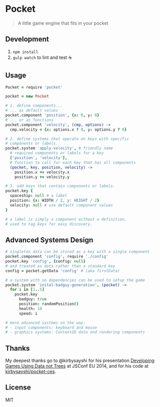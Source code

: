 Pocket
======

> A little game engine that fits in your pocket

## Development
1. `npm install`
2. `gulp watch` to lint and test :coffee:

## Usage
```coffeescript
Pocket = require 'pocket'

pocket = new Pocket

# 1. define components...
# ... as default values
pocket.component 'position', {x: 0, y: 0}
# ... or as functions
pocket.component 'velocity', (cmp, options) ->
  cmp.velocity = {x: options.x ? 0, y: options.y ? 0}

# 2. define systems that operate on keys with specific
# components or labels.
pocket.system 'apply-velocity', # friendly name
  # required components or labels for a key
  ['position', 'velocity'],
  # function to call for each key that has all components
  (pocket, key, position, velocity) ->
    position.x += velocity.x
    position.y += velocity.y

# 3. add keys that contain components or labels.
pocket.key {
  spaceship: null # a label
  position: {x: WIDTH / 2, y: HEIGHT / 2}
  velocity: null # use default component values
}

# a label is simply a component without a definition,
# used to tag keys for easy discovery.
```

## Advanced Systems Design
```coffeescript
# singleton data can be stored as a key with a single component
pocket.component 'config', require './config'
pocket.key 'config', {config: null}
# and treated as data rather than a standard key
config = pocket.getData 'config' # (aka firstData)

# a system with no dependencies can be used to setup the game
pocket.system 'inital-badguy-generation', (pocket) ->
  for i in [1..5]
    pocket.key
      badguy: true
      position: randomPosition()
      health: 10
      speed: i

# more advanced systems on the way:
# - input components: keyboard and mouse
# - graphics systems: Context2D data and rendering components
```

## Thanks
My deepest thanks go to @kirbysayshi for his presentation
[Developing Games Using Data not Trees](http://2014.jsconf.eu/speakers/#/speakers/drew-petersen-developing-games-using-data-not-trees)
at JSConf EU 2014, and for his code at [kirbysayshi/pocket-ces](https://github.com/kirbysayshi/pocket-ces).

## License
MIT
